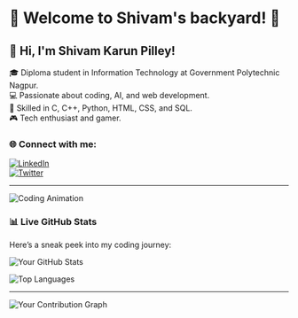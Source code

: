 # 🚀 Welcome to Shivam's backyard! 🚀

## 👋 Hi, I'm Shivam Karun Pilley!  

🎓 Diploma student in Information Technology at Government Polytechnic Nagpur.  
💻 Passionate about coding, AI, and web development.  
🚀 Skilled in C, C++, Python, HTML, CSS, and SQL.  
🎮 Tech enthusiast and gamer.  

### 🌐 Connect with me:  
[![LinkedIn](https://raw.githubusercontent.com/rahuldkjain/github-profile-readme-generator/master/src/images/icons/Social/linked-in-alt.svg)](https://www.linkedin.com/in/shivam-pilley-991356334/)  
[![Twitter](https://raw.githubusercontent.com/rahuldkjain/github-profile-readme-generator/master/src/images/icons/Social/twitter.svg)](https://twitter.com/Shivam_Pilley29)  


---

![Coding Animation](https://media.giphy.com/media/qgQUggAC3Pfv687qPC/giphy.gif)

### 📊 **Live GitHub Stats**
Here’s a sneak peek into my coding journey:

![Your GitHub Stats](https://github-readme-stats.vercel.app/api?username=Shivam10-7&show_icons=true&theme=radical&hide_border=true)

![Top Languages](https://github-readme-stats.vercel.app/api/top-langs/?username=Shivam10-7&layout=compact&theme=radical&hide_border=true)

---


![Your Contribution Graph](https://github-profile-summary-cards.vercel.app/api/cards/profile-details?username=Shivam10-7&theme=github)


